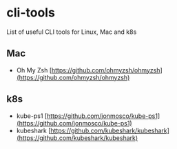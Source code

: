 # cli-tools
List of useful CLI tools for Linux, Mac and k8s

## Mac

- Oh My Zsh [https://github.com/ohmyzsh/ohmyzsh](https://github.com/ohmyzsh/ohmyzsh)

## k8s

- kube-ps1 [https://github.com/jonmosco/kube-ps1](https://github.com/jonmosco/kube-ps1)
- kubeshark [https://github.com/kubeshark/kubeshark](https://github.com/kubeshark/kubeshark)  
